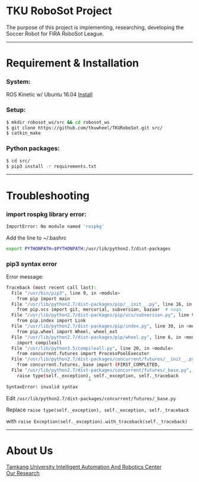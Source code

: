 # TKU RoboSot Project
The purpose of this project is implementing, researching, developing the Soccer Robot for FIRA RoboSot League.
<hr>

# Requirement & Installation
### System:
ROS Kinetic w/ Ubuntu 16.04 [Install](http://wiki.ros.org/kinetic/Installation/Ubuntu)

### Setup:
```bash
$ mkdir robosot_ws/src && cd robosot_ws
$ git clone https://github.com/tkuwheel/TKURoboSot.git src/
$ catkin_make
```

### Python packages:
```bash
$ cd src/
$ pip3 install -r requirements.txt
```
<hr>

# Troubleshooting
### import rospkg library error:
```bash
ImportError: No module named 'rospkg'
```
Add the line to ~/.bashrc
```bash
export PYTHONPATH=$PYTHONPATH:/usr/lib/python2.7/dist-packages
```
### pip3 syntax error
Error message:
```bash
Traceback (most recent call last):
  File "/usr/bin/pip3", line 9, in <module>
    from pip import main
  File "/usr/lib/python2.7/dist-packages/pip/__init__.py", line 16, in <module>
    from pip.vcs import git, mercurial, subversion, bazaar  # noqa
  File "/usr/lib/python2.7/dist-packages/pip/vcs/subversion.py", line 9, in <module>
    from pip.index import Link
  File "/usr/lib/python2.7/dist-packages/pip/index.py", line 30, in <module>
    from pip.wheel import Wheel, wheel_ext
  File "/usr/lib/python2.7/dist-packages/pip/wheel.py", line 6, in <module>
    import compileall
  File "/usr/lib/python3.5/compileall.py", line 20, in <module>
    from concurrent.futures import ProcessPoolExecutor
  File "/usr/lib/python2.7/dist-packages/concurrent/futures/__init__.py", line 8, in <module>
    from concurrent.futures._base import (FIRST_COMPLETED,
  File "/usr/lib/python2.7/dist-packages/concurrent/futures/_base.py", line 357
    raise type(self._exception), self._exception, self._traceback
                               ^
SyntaxError: invalid syntax
```

Edit ```/usr/lib/python2.7/dist-packages/concurrent/futures/_base.py```

Replace ```raise type(self._exception), self._exception, self._traceback```

with ```raise Exception(self._exception).with_traceback(self._traceback)```
<hr>

# About Us
[Tamkang University Intelligent Automation And Robotics Center](http://www.iarc.tku.edu.tw/)<br>
[Our Research](http://www.iarc.tku.edu.tw/robots/)
